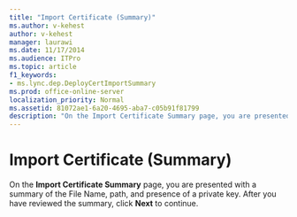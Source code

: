 ```yaml
---
title: "Import Certificate (Summary)"
ms.author: v-kehest
author: v-kehest
manager: laurawi
ms.date: 11/17/2014
ms.audience: ITPro
ms.topic: article
f1_keywords:
- ms.lync.dep.DeployCertImportSummary
ms.prod: office-online-server
localization_priority: Normal
ms.assetid: 81072ae1-6a20-4695-aba7-c05b91f81799
description: "On the Import Certificate Summary page, you are presented with a summary of the File Name, path, and presence of a private key. After you have reviewed the summary, click Next to continue."
---
```


# Import Certificate (Summary)
 
On the **Import Certificate Summary** page, you are presented with a summary of the File Name, path, and presence of a private key. After you have reviewed the summary, click **Next** to continue.
  

